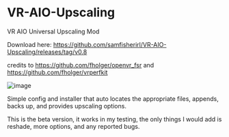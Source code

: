 # VR-AIO-Upscaling
VR AIO Universal Upscaling Mod

Download here: https://github.com/samfisherirl/VR-AIO-Upscaling/releases/tag/v0.8

credits to https://github.com/fholger/openvr_fsr
and https://github.com/fholger/vrperfkit

![image](https://user-images.githubusercontent.com/98753696/170354673-af9e00bd-e320-4132-ba51-ee7f86805287.png)


Simple config and installer that auto locates the appropriate files, appends, backs up, and provides upscaling options. 

This is the beta version, it works in my testing, the only things I would add is reshade, more options, and any reported bugs.
